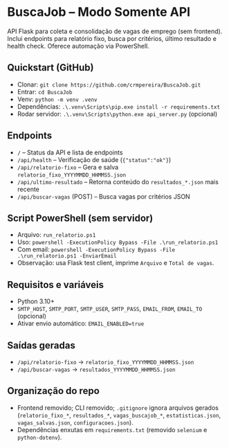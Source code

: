 # BuscaJob – Modo Somente API

API Flask para coleta e consolidação de vagas de emprego (sem frontend). Inclui endpoints para relatório fixo, busca por critérios, último resultado e health check. Oferece automação via PowerShell.

## Quickstart (GitHub)
- Clonar: `git clone https://github.com/crmpereira/BuscaJob.git`
- Entrar: `cd BuscaJob`
- Venv: `python -m venv .venv`
- Dependências: `.\.venv\Scripts\pip.exe install -r requirements.txt`
- Rodar servidor: `.\.venv\Scripts\python.exe api_server.py` (opcional)

## Endpoints
- `/` – Status da API e lista de endpoints
- `/api/health` – Verificação de saúde (`{"status":"ok"}`)
- `/api/relatorio-fixo` – Gera e salva `relatorio_fixo_YYYYMMDD_HHMMSS.json`
- `/api/ultimo-resultado` – Retorna conteúdo do `resultados_*.json` mais recente
- `/api/buscar-vagas` (POST) – Busca vagas por critérios JSON

## Script PowerShell (sem servidor)
- Arquivo: `run_relatorio.ps1`
- Uso: `powershell -ExecutionPolicy Bypass -File .\run_relatorio.ps1`
- Com email: `powershell -ExecutionPolicy Bypass -File .\run_relatorio.ps1 -EnviarEmail`
- Observação: usa Flask test client, imprime `Arquivo` e `Total de vagas`.

## Requisitos e variáveis
- Python 3.10+
- `SMTP_HOST`, `SMTP_PORT`, `SMTP_USER`, `SMTP_PASS`, `EMAIL_FROM`, `EMAIL_TO` (opcional)
- Ativar envio automático: `EMAIL_ENABLED=true`

## Saídas geradas
- `/api/relatorio-fixo` -> `relatorio_fixo_YYYYMMDD_HHMMSS.json`
- `/api/buscar-vagas` -> `resultados_YYYYMMDD_HHMMSS.json`

## Organização do repo
- Frontend removido; CLI removido; `.gitignore` ignora arquivos gerados (`relatorio_fixo_*`, `resultados_*`, `vagas_buscajob_*`, `estatisticas.json`, `vagas_salvas.json`, `configuracoes.json`).
- Dependências enxutas em `requirements.txt` (removido `selenium` e `python-dotenv`).